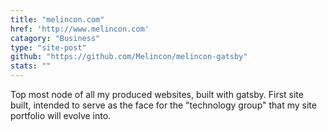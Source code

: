 ```yaml
---
title: "melincon.com"
href: 'http://www.melincon.com'
catagory: "Business"
type: "site-post"
github: "https://github.com/Melincon/melincon-gatsby"
stats: ""
---
```


Top most node of all my produced websites, built with gatsby. First site built, intended to serve as the face for the "technology group" that my site portfolio will evolve into.